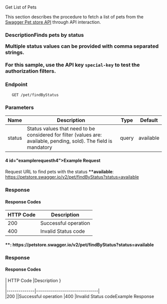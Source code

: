 Get List of Pets

This section describes the procedure to fetch a list of pets from the  <a href="https://petstore.swagger.io/">Swagger Pet store API</a> through API interaction.</p>
</div><h3 id="descriptionfinds-pets-by-status.br">
DescriptionFinds pets by status<p>
Multiple status values can be provided with comma separated strings.<br><br>
For this sample, use the API key <code>special-key</code> to test the authorization filters.</p>
<h3 id="endpoint">Endpoint</h3>
<pre><code>   GET /pet/findByStatus
</code></pre>
<h3 id="parameters">Parameters</h3>
<table>
<thead>
<tr>
<th>Name</th>
<th>Description
</th><th>Type</th>
<th>Default</th>
</tr>
</thead>
<tbody>
<tr>
<td>status</td>
<td>Status values that need to be considered for filter (values are: available, pending, sold). The field is mandatory</td>
<td>query</td>
<td>available</td>
</tr>
</tbody>
</table><h4 id="example-requesth4">4 id="examplerequesth4"&gt;Example Request</h4>
<p>
Request URL to find pets with the status <strong>**available</strong>:<br>
<a href="https://petstore.swagger.io/v2/pet/findByStatus?status=available">https://petstore.swagger.io/v2/pet/findByStatus?status=available</a></p>
<h3 id="response">Response</h3>
<h4 id="response-codes">Response Codes</h4>
<table>
<thead>
<tr>
<th>HTTP Code</th>
<th>Description</th>
</tr>
</thead>
<tbody>
<tr>
<td>200</td>
<td>Successful operation</td>
</tr>
<tr>
<td>400</td>
<td>Invalid Status code</td>
</tr>
</tbody>
</table><h4 id="example-response">**: 
https://petstore.swagger.io/v2/pet/findByStatus?status=available
</h4><h3 id="response">Response</h3>
<h4 id="response-codes">Response Codes</h4>| HTTP Code       |Description    }<br>
|<br>
|--------------|-------------------------------|<br>
|200    
||Successful operation
|400           |Invalid Status codeExample Response


</div>
</body>

</html>
<!--stackedit_data:
eyJwcm9wZXJ0aWVzIjoidGl0bGU6IFBldFN0b3JlXG5hdXRob3
I6IFRydXB0aVxuc3RhdHVzOiBGcnN0IGRyYWZ0XG5kYXRlOiAy
Mi0wMy0yMDI0XG4iLCJoaXN0b3J5IjpbLTEzODQ5MjMyOTldfQ
==
-->